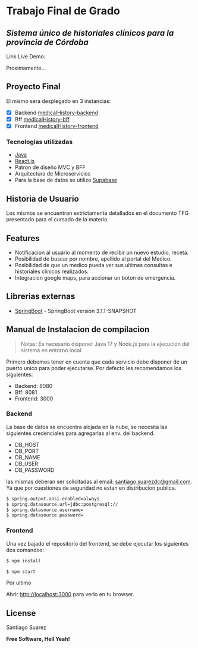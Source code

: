 # Trabajo Final de Grado

## _Sistema único de historiales clínicos para la provincia de Córdoba_

Link Live Demo:

Proximamente...

## Proyecto Final
El mismo sera desplegado en 3 instancias:
- [x] Backend [medicalHistory-backend](https://github.com/santiagosuare/medicalHistory-backend)
- [x] Bff [medicalHistory-bff](https://google.com.ar)
- [x] Frontend [medicalHistory-frontend](https://google.com.ar)

### Tecnologias utilizadas
- <a href="https://docs.oracle.com/en/java/"> Java </a>
- <a href="https://react.dev/"> React.js </a>
- Patron de diseño MVC y BFF
- Arquitectura de Microservicios
- Para la base de datos se utilizo <a href="https://supabase.com/"> Supabase </a>

## Historia de Usuario 

Los mismos se encuentran extrictamente detallados en el documento TFG presentado para el cursado de la materia.


## Features

- Notificacion al usuario al momento de recibir un nuevo estudio, receta.
- Posibilidad de buscar por nombre, apellido al portal del Medico.
- Posibilidad de que un medico pueda ver sus ultimas consultas e historiales clinicos realizados.
- Integracion google maps, para accionar un boton de emergencia.

## Librerias externas

- [SpringBoot] - SpringBoot version 3.1.1-SNAPSHOT


[SpringBoot]: https://spring.io/projects/spring-boot


## Manual de Instalacion de compilacion

> Notas: Es necesario disponer Java 17 y Node.js para la ejecucion del sistema en entorno local.

Primero debemos tener en cuenta que cada servicio debe disponer de un puerto unico para poder ejecutarse.
Por defecto les recomendamos los siguientes:
- Backend: 8080
- Bff: 8081
- Frontend: 3000

### Backend

La base de datos se encuentra alojada en la nube, se necesita las siguientes credenciales para agregarlas al env. del backend.
- DB_HOST
- DB_PORT
- DB_NAME
- DB_USER
- DB_PASSWORD

las mismas deberan ser solicitadas al email: santiago.suarezdc@gmail.com. Ya que por cuestiones de seguridad no estan en distribucion publica.


```sh
$ spring.output.ansi.enabled=always
$ spring.datasource.url=jdbc:postgresql://
$ spring.datasource.username=
$ spring.datasource.password=
```

### Frontend
Una vez bajado el repositorio del frontend, se debe ejecutar los siguientes dos comandos:

```sh
$ npm install
```

```sh
$ npm start
```

Por ultimo

Abrir [http://localhost:3000](http://localhost:3000) para verlo en tu browser.


## License

Santiago Suarez

**Free Software, Hell Yeah!**